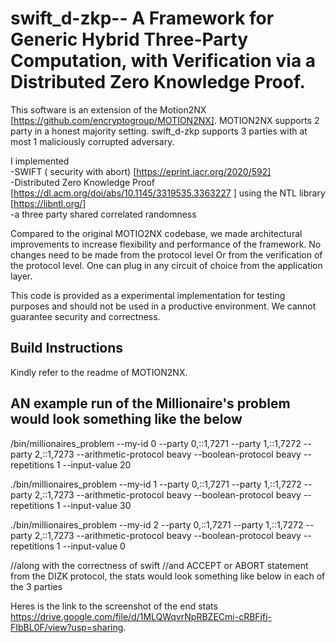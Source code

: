 # swift_d-zkp-- A Framework for Generic Hybrid Three-Party Computation, with Verification via a Distributed Zero Knowledge Proof. 

This software is an extension of the Motion2NX [https://github.com/encryptogroup/MOTION2NX]. MOTION2NX supports 2 party in a honest majority setting. swift_d-zkp supports 3 parties with at most 1 maliciously corrupted adversary.  

I implemented <br />
-SWIFT ( security with abort) [https://eprint.iacr.org/2020/592]  <br /> 
-Distributed Zero Knowledge Proof [https://dl.acm.org/doi/abs/10.1145/3319535.3363227 ] using the NTL library [https://libntl.org/] <br />
-a three party shared correlated randomness <br />

Compared to the original MOTIO2NX codebase, we made architectural improvements
to increase flexibility and performance of the framework. 
No changes need to be made from the protocol level Or from the verification of the protocol level. One can plug in any circuit of choice from the application layer. 

This code is provided as a experimental implementation for testing purposes and
should not be used in a productive environment. We cannot guarantee security
and correctness.


## Build Instructions

Kindly refer to the readme of MOTION2NX. 

## AN example run of the Millionaire's problem would look something like the below

/bin/millionaires_problem --my-id 0 --party 0,::1,7271 --party 1,::1,7272 --party 2,::1,7273 --arithmetic-protocol beavy --boolean-protocol beavy --repetitions 1 --input-value 20

./bin/millionaires_problem --my-id 1 --party 0,::1,7271 --party 1,::1,7272 --party 2,::1,7273 --arithmetic-protocol beavy --boolean-protocol beavy --repetitions 1 --input-value 30

./bin/millionaires_problem --my-id 2 --party 0,::1,7271 --party 1,::1,7272 --party 2,::1,7273 --arithmetic-protocol beavy --boolean-protocol beavy --repetitions 1 --input-value 0

//along with the correctness of swift 
//and ACCEPT or ABORT statement from the DIZK protocol, the stats would look something like below in each of the 3 parties

Heres is the link to the screenshot of the end stats https://drive.google.com/file/d/1MLQWqvrNpRBZECmi-cRBFjfj-FIbBL0F/view?usp=sharing. 


